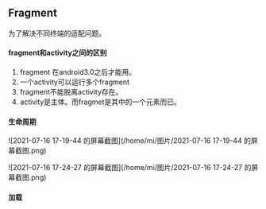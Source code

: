 ## Fragment

为了解决不同终端的适配问题。

#### fragment和activity之间的区别

1. fragment 在android3.0之后才能用。
2. 一个activity可以运行多个fragment
3. fragment不能脱离activity存在。
4. activity是主体。而fragmet是其中的一个元素而已。

#### 生命周期

![2021-07-16 17-19-44 的屏幕截图](/home/mi/图片/2021-07-16 17-19-44 的屏幕截图.png)

![2021-07-16 17-24-27 的屏幕截图](/home/mi/图片/2021-07-16 17-24-27 的屏幕截图.png)

#### 加载

